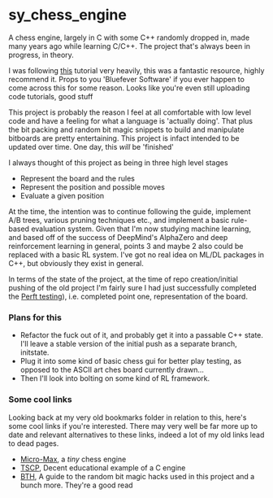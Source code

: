 # sy_chess_engine
A chess engine, largely in C with some C++ randomly dropped in, made many years ago while learning C/C++. The project that's always been in progress, in theory. 

I was following [this](https://www.youtube.com/playlist?list=PLZ1QII7yudbc-Ky058TEaOstZHVbT-2hg) tutorial very heavily, this was a fantastic resource, highly recommend it. Props to you 'Bluefever Software' if you ever happen to come across this for some reason. Looks like you're even still uploading code tutorials, good stuff

This project is probably the reason I feel at all comfortable with low level code and have a feeling for what a language is 'actually doing'. That plus the bit packing and random bit magic snippets to build and manipulate bitboards are pretty entertaining. This project is infact intended to be updated over time. One day, this *will* be 'finished'

I always thought of this project as being in three high level stages

* Represent the board and the rules
* Represent the position and possible moves
* Evaluate a given position

At the time, the intention was to continue following the guide, implement A/B trees, various pruning techniques etc., and implement a basic rule-based evaluation system. Given that I'm now studying machine learning, and based off of the success of DeepMind's AlphaZero and deep reinforcement learning in general, points 3 and maybe 2 also could be replaced with a basic RL system. I've got no real idea on ML/DL packages in C++, but obviously they exist in general. 

In terms of the state of the project, at the time of repo creation/initial pushing of the old project I'm fairly sure I had just successfully completed the [Perft testing](https://www.youtube.com/watch?v=ioaPTMKU3zg&list=PLZ1QII7yudbc-Ky058TEaOstZHVbT-2hg&index=44&t=0s)), i.e. completed point one, representation of the board. 

### Plans for this 

* Refactor the fuck out of it, and probably get it into a passable C++ state. I'll leave a stable version of the initial push as a separate branch, initstate. 
* Plug it into some kind of basic chess gui for better play testing, as opposed to the ASCII art ches board currently drawn...
* Then I'll look into bolting on some kind of RL framework. 


### Some cool links

Looking back at my very old bookmarks folder in relation to this, here's some cool links if you're interested. There may very well be far more up to date and relevant alternatives to these links, indeed a lot of my old links lead to dead pages. 

* [Micro-Max](http://home.hccnet.nl/h.g.muller/max-src2.html), a *tiny* chess engine
* [TSCP](http://tckerrigan.com/Chess/TSCP/), Decent educational example of a C engine
* [BTH](http://graphics.stanford.edu/~seander/bithacks.html#IntegerLogObvious), A guide to the random bit magic hacks used in this project and a bunch more. They're a good read
